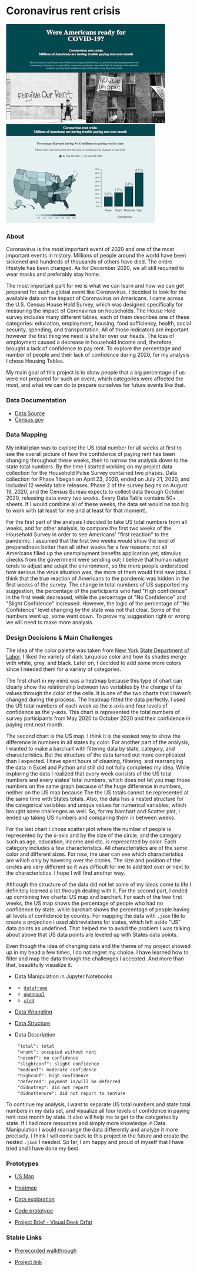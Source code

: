 # Coronavirus rent crisis

 ![](confidence.png)
 ![](conf.png)
 
 ### About 
 
  Coronavirus is the most important event of 2020 and one of the most important events in history. Millions of people around the world have been sickened and hundreds of thousands of others have died. The entire lifestyle has been changed. As for December 2020, we all still required to wear masks and preferably stay home. 
  
  The most important part for me is what we can learn and how we can get prepared for such a global event like Coronavirus. I decided to look for the available data on the impact of Coronavirus on Americans. I came across the U.S. Census House Hold Survey, which was designed specifically for measuring the impact of Coronavirus on households. The House Hold survey includes many different tables; each of them describes one of these categories: education, employment, housing, food sufficiency, health, social security, spending, and transportation. All of those indicators are important however the first thing we need is shelter over our heads. The loss of employment caused a decrease in household income and, therefore, brought a lack of confidence to pay rent. To explore the percentage and number of people and their lack of confidence during 2020, for my analysis I chose Housing Tables. 
  
  My main goal of this project is to show people that a big percentage of us were not prepared for such an event, which categories were affected the most, and what we can do to prepare ourselves for future events like that. 
 
 ### Data Documentation
 
 * [Data Source](https://www.census.gov/programs-surveys/household-pulse-survey/data.html#phase1)
 * [Census.gov](https://www.census.gov/)
        
 ### Data Mapping
 
My initial plan was to explore the US total number for all weeks at first to see the overall picture of how the confidence of paying rent has been changing throughout these weeks, then to narrow the analysis down to the state total numbers. By the time I started working on my project data collection for the Household Pulse Survey contained two phases. Data collection for Phase 1 began on April 23, 2020, ended on July 21, 2020, and included 12 weekly table releases. Phase 2 of the survey begins on August 19, 2020, and the Census Bureau expects to collect data through October 2020, releasing data every two weeks. Every Data Table contains 50+ sheets. If I would combine all of these weeks, the data set would be too big to work with (at least for me and at least for that moment).

For the first part of the analysis I decided to take US total numbers from all weeks, and for other analysis, to compare the first two weeks of the Household Survey in order to see Americans' "first reaction" to the pandemic. I assumed that the first two weeks would show the level of preparedness better than all other weeks for a few reasons: not all Americans filled up the unemployment benefits application yet; stimulus checks from the government were sending out; I believe that human nature tends to adjust and adapt the environment, so the more people understood how serious the virus situation was, the more of them would find new jobs. I think that the true reaction of Americans to the pandemic was hidden in the first weeks of the survey. The change in total numbers of US supported my suggestion, the percentage of the participants who had "High confidence" in the first week decreased, while the percentage of "No Confidence" and "Slight Confidence" increased. However, the logic of the percentage of "No Confidence" level changing by the state was not that clear. Some of the numbers went up, some went down. To prove my suggestion right or wrong we will need to make more analysis.

### Design Decisions & Main Challenges

The idea of the color palette was taken from [New York State Department of Labor](https://dol.ny.gov/). I liked the variety of dark turquoise color and how its shades merge with white, grey, and black. Later on, I decided to add some more colors since I needed them for a variety of categories. 

  The first chart in my mind was a heatmap because this type of chart can clearly show the relationship between two variables by the change of its values through the color of the cells. It is one of the two charts that I haven’t changed during the process. The heatmap fitted the data perfectly. I used the US total numbers of each week as the x-axis and four levels of confidence as the y-axis. This chart is represented the total numbers of survey participants from May 2020 to October 2020 and their confidence in paying rent next month. 
  
  The second chart is the US map. I think it is the easiest way to show the difference in numbers in all states by color. For another part of the analysis, I wanted to make a barchart with filtering data by state, category, and characteristics. But the structure of the data turned out more complicated than I expected. I have spent hours of cleaning, filtering, and rearranging the data in Excel and Python and still did not fully completed my idea. While exploring the data I realized that every week consists of the US total numbers and every states’ total numbers, which does not let you map those numbers on the same graph because of the huge difference in numbers, neither on the US map because The the US totals cannot be represented at the same time with States totals. Also, the data has a nested structure for the categorical variables and unique values for numerical variables, which brought some challenges as well. So, for my barchart and Scatter plot, I ended up taking US numbers and comparing them in between weeks. 
  
  For the last chart I chose scatter plot where the number of people is represented by the x-axis and by the size of the circle, and the category such as age, education, income and etc. is represented by color. Each category includes a few characteristics. All characteristics are of the same color and different sizes. For now, the user can see which characteristics are which only by hovering over the circles. The size and position of the circles are very different so it was difficult for me to add text over or next to the characteristics. I hope I will find another way.
  
Although the structure of the data did not let some of my ideas come to life I definitely learned a lot through dealing with it. For the second part, I ended up combining two charts: US map and barchart. For each of the two first weeks, the US map shows the percentage of people who had no confidence by state, while barchart shows the percentage of people having all levels of confidence by country. For mapping the data with `.json` file to create a projection I used abbreviations for states, which left aside "US" data points as undefined. That helped me to avoid the problem I was talking about above that US data points are leveled up with States data points.

Even though the idea of changing data and the theme of my project showed up in my head a few times, I do not regret my choice. I have learned how to filter and map the data through the challenges I accepted. And more than that, beautifully visualize it. 

 * Data Manipulation in Jupyter Notebooks
 * * [`dataframe`](https://github.com/nchikurova/advanced-studio/blob/master/Data_manipulation_dataframe.ipynb)
 * * [`openpuxl`](https://github.com/nchikurova/advanced-studio/blob/master/Data_openpyxl_new.ipynb)
 * * [`xlrd`](https://github.com/nchikurova/advanced-studio/blob/master/Data_xlrd_new.ipynb)
 
 * [Data Wrangling](https://observablehq.com/d/65408b7a9bd98edd)
 
 * [Data Structure](https://github.com/nchikurova/studio-project/blob/main/data/week_1.csv)
 
 * Data Description

        "total": total
        "wrent": occupied without rent
        "noconf": no confidence
        "slightconf": slight confidence
        "modconf": moderate confidence
        "highconf": high confidence
        "deferred": payment is/will be deferred
        "didnotrep": did not report
        "didnottenure": did not report to tenture
        
 To continue my analysis, I want to separate US total numbers and state total numbers in my data set, and visualize all four levels of confidence in paying rent next month by state. It also will help me to get to the categories by state. If I had more resources and simply more knowledge in Data Manipulation I would rearrange the data differently and analyze it more precisely. I think I will come back to this project in the future and create the nested `.json` I needed. So far, I am happy and proud of myself that I have tried and I have done my best.
 
  ### Prototypes
 
 * [US Map](https://observablehq.com/@nchikurova/us-map-by-household-median-income-2017)
 * [Heatmap](https://observablehq.com/@nchikurova/heatmap)
 * [Data exploration](https://observablehq.com/@nchikurova/untitled)
 * [Code prototype](https://github.com/nchikurova/studio-project/tree/main/project_state_prototypes)
 
 * [Project Brief - Visual Desk Drfat](https://drive.google.com/file/d/1cAxLVb19tX-V9ysfmJltnS2aD_roqO1O/view?usp=sharing)
 
 ### Stable Links
 
 * [Prerecorded walkthrough](https://drive.google.com/file/d/1Vo47aRRwCOqAlID00kRKO2NfCTfiMmRT/view?usp=sharing)
 
 * [Project link](https://nchikurova.github.io/studio-project/project_global/)
